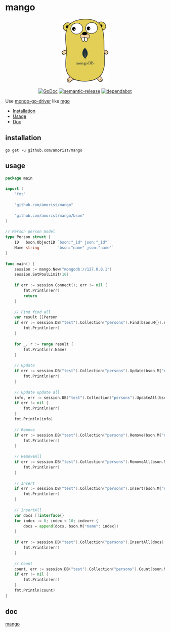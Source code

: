 # mango

<div align="center">
<img src="./logo/mango.svg" width = 150" alt="图片名称"/>

[![GoDoc](https://godoc.org/github.com/amorist/mango?status.svg)](https://godoc.org/github.com/amorist/mango)
[![semantic-release](https://img.shields.io/badge/%20%20%F0%9F%93%A6%F0%9F%9A%80-semantic--release-e10079.svg)](https://github.com/semantic-release/semantic-release)
[![dependabot](https://api.dependabot.com/badges/status?host=github&repo=amorist/mango)](https://dependabot.com/)
</div>

Use [mongo-go-driver](https://github.com/mongodb/mongo-go-driver) like [mgo](https://github.com/globalsign/mgo)

- [Installation](#installation)
- [Usage](#usage)
- [Doc](#doc)

## installation

`go get -u github.com/amorist/mango`

## usage

```go
package main

import (
    "fmt"

    "github.com/amorist/mango"

    "github.com/amorist/mango/bson"
)

// Person person model
type Person struct {
    ID   bson.ObjectID `bson:"_id" json:"_id"`
    Name string        `bson:"name" json:"name"`
}

func main() {
    session := mango.New("mongodb://127.0.0.1")
    session.SetPoolLimit(10)

    if err := session.Connect(); err != nil {
        fmt.Println(err)
        return
    }

    // Find find all
    var result []Person
    if err := session.DB("test").Collection("persons").Find(bson.M{}).All(&result); err != nil {
        fmt.Println(err)
    }

    for _, r := range result {
        fmt.Println(r.Name)
    }

    // Update
    if err := session.DB("test").Collection("persons").Update(bson.M{"name": "name1"}, bson.M{"$set": bson.M{"name": "name2"}}); err != nil {
        fmt.Println(err)
    }

    // Update update all
    info, err := session.DB("test").Collection("persons").UpdateAll(bson.M{"name": "name1"}, bson.M{"$set": bson.M{"name": "name"}})
    if err != nil {
        fmt.Println(err)
    }
    fmt.Println(info)

    // Remove
    if err := session.DB("test").Collection("persons").Remove(bson.M{"name": "name"}); err != nil {
        fmt.Println(err)
    }

    // RemoveAll
    if err := session.DB("test").Collection("persons").RemoveAll(bson.M{"name": "name"}); err != nil {
        fmt.Println(err)
    }

    // Insert
    if err := session.DB("test").Collection("persons").Insert(bson.M{"name": "name"}); err != nil {
        fmt.Println(err)
    }

    // InsertAll
    var docs []interface{}
    for index := 0; index < 10; index++ {
        docs = append(docs, bson.M{"name": index})
    }

    if err := session.DB("test").Collection("persons").InsertAll(docs); err != nil {
        fmt.Println(err)
    }

    // Count
    count, err := session.DB("test").Collection("persons").Count(bson.M{"name": "name"})
    if err != nil {
        fmt.Println(err)
    }
    fmt.Println(count)
}
```

## doc

[mango](https://godoc.org/github.com/amorist/mango)

